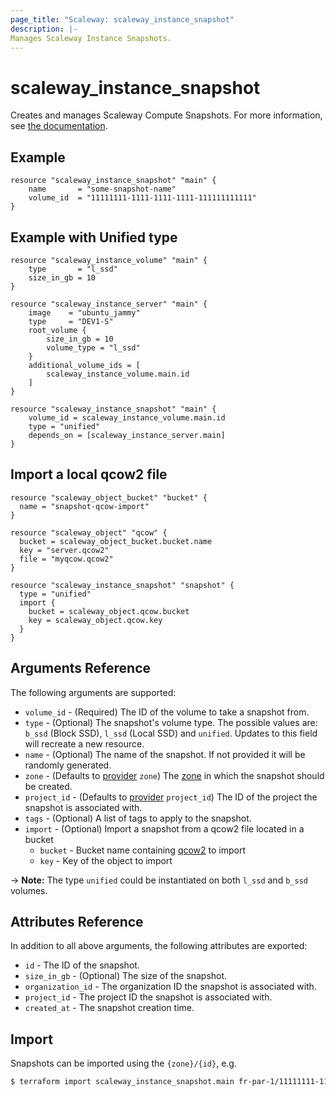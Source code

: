 ```yaml
---
page_title: "Scaleway: scaleway_instance_snapshot"
description: |-
Manages Scaleway Instance Snapshots.
---
```


# scaleway_instance_snapshot

Creates and manages Scaleway Compute Snapshots.
For more information,
see [the documentation](https://developers.scaleway.com/en/products/instance/api/#snapshots-756fae).

## Example

```hcl
resource "scaleway_instance_snapshot" "main" {
    name       = "some-snapshot-name"
    volume_id  = "11111111-1111-1111-1111-111111111111"
}
```

## Example with Unified type

```hcl
resource "scaleway_instance_volume" "main" {
    type       = "l_ssd"
    size_in_gb = 10
}

resource "scaleway_instance_server" "main" {
    image    = "ubuntu_jammy"
    type     = "DEV1-S"
    root_volume {
        size_in_gb = 10
        volume_type = "l_ssd"
    }
    additional_volume_ids = [
        scaleway_instance_volume.main.id
    ]
}

resource "scaleway_instance_snapshot" "main" {
    volume_id = scaleway_instance_volume.main.id
    type = "unified"
    depends_on = [scaleway_instance_server.main]
}
```

## Import a local qcow2 file

```hcl
resource "scaleway_object_bucket" "bucket" {
  name = "snapshot-qcow-import"
}

resource "scaleway_object" "qcow" {
  bucket = scaleway_object_bucket.bucket.name
  key = "server.qcow2"
  file = "myqcow.qcow2"
}

resource "scaleway_instance_snapshot" "snapshot" {
  type = "unified"
  import {
    bucket = scaleway_object.qcow.bucket
    key = scaleway_object.qcow.key
  }
}
```

## Arguments Reference

The following arguments are supported:

- `volume_id` - (Required) The ID of the volume to take a snapshot from.
- `type` - (Optional) The snapshot's volume type.  The possible values are: `b_ssd` (Block SSD), `l_ssd` (Local SSD) and `unified`.
Updates to this field will recreate a new resource.
- `name` - (Optional) The name of the snapshot. If not provided it will be randomly generated.
- `zone` - (Defaults to [provider](../index.md#zone) `zone`) The [zone](../guides/regions_and_zones.md#zones) in which
  the snapshot should be created.
- `project_id` - (Defaults to [provider](../index.md#project_id) `project_id`) The ID of the project the snapshot is
  associated with.
- `tags` - (Optional) A list of tags to apply to the snapshot.
- `import` - (Optional) Import a snapshot from a qcow2 file located in a bucket
  - `bucket` - Bucket name containing [qcow2](https://en.wikipedia.org/wiki/Qcow) to import
  - `key` - Key of the object to import

-> **Note:** The type `unified` could be instantiated on both `l_ssd` and `b_ssd` volumes.

## Attributes Reference

In addition to all above arguments, the following attributes are exported:

- `id` - The ID of the snapshot.
- `size_in_gb` - (Optional) The size of the snapshot.
- `organization_id` - The organization ID the snapshot is associated with.
- `project_id` - The project ID the snapshot is associated with.
- `created_at` - The snapshot creation time.

## Import

Snapshots can be imported using the `{zone}/{id}`, e.g.

```bash
$ terraform import scaleway_instance_snapshot.main fr-par-1/11111111-1111-1111-1111-111111111111
```
